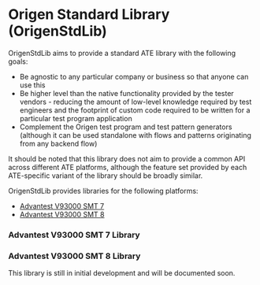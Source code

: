 # Origen Standard Library (OrigenStdLib)

OrigenStdLib aims to provide a standard ATE library with the following goals:

* Be agnostic to any particular company or business so that anyone can use this
* Be higher level than the native functionality provided by the tester vendors - reducing the amount of low-level knowledge required by test engineers and the footprint of custom code required to be written for a particular test program application
* Complement the Origen test program and test pattern generators (although it can be used standalone with flows and patterns originating from any backend flow)

It should be noted that this library does not aim to provide a common API across different ATE platforms, although the feature set provided by each ATE-specific variant of the library should be broadly similar.

OrigenStdLib provides libraries for the following platforms:

* [Advantest V93000 SMT 7](https://github.com/Origen-SDK/origen_std_lib)
* [Advantest V93000 SMT 8](https://github.com/Origen-SDK/origen_std_lib)

### Advantest V93000 SMT 7 Library







### Advantest V93000 SMT 8 Library

This library is still in initial development and will be documented soon.
